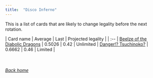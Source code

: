 ```yaml
---
title:  "Disco Inferno"
---
```


This is a list of cards that are likely to change legality before the next rotation.

| Card name | Average | Last | Projected legality |
| :-- |
[Beelze of the Diabolic Dragons](https://db.ygoprodeck.com/card/?search=Beelze%20of%20the%20Diabolic%20Dragons) | 0.5026 | 0.42 | Unlimited |
[Danger!? Tsuchinoko?](https://db.ygoprodeck.com/card/?search=Danger!?%20Tsuchinoko?) | 0.6662 | 0.46 | Limited |

<br>

###### [Back home](index)